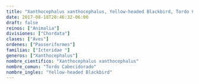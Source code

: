 ```yaml
---
title: "Xanthocephalus xanthocephalus, Yellow-headed Blackbird, Tordo Cabecidorado"
date: 2017-08-18T20:46:32-06:00
draft: false
reinos: ["Animalia"]
divisiones: ["Chordata"]
clases: ["Aves"]
ordenes: ["Passeriformes"]
familias: ["Icteridae "]
generos: ["Xanthocephalus"]
nombre_cientifico: "Xanthocephalus xanthocephalus"
nombre_comun: "Tordo Cabecidorado"
nombre_ingles: "Yellow-headed Blackbird"
---
```

